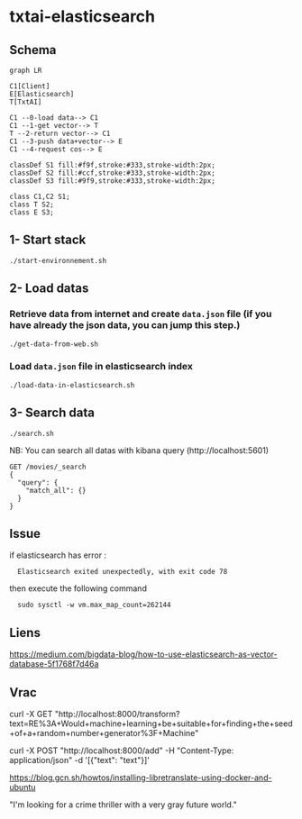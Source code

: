 # txtai-elasticsearch

## Schema

```mermaid
graph LR

C1[Client]
E[Elasticsearch]
T[TxtAI]

C1 --0-load data--> C1
C1 --1-get vector--> T
T --2-return vector--> C1
C1 --3-push data+vector--> E
C1 --4-request cos--> E

classDef S1 fill:#f9f,stroke:#333,stroke-width:2px;
classDef S2 fill:#ccf,stroke:#333,stroke-width:2px;
classDef S3 fill:#9f9,stroke:#333,stroke-width:2px;

class C1,C2 S1;
class T S2;
class E S3;
```



## 1- Start stack 
```
./start-environnement.sh
```



## 2- Load datas

### Retrieve data from internet and create `data.json` file (if you have already the json data, you can jump this step.)
```
./get-data-from-web.sh
```

### Load `data.json` file in elasticsearch index
```
./load-data-in-elasticsearch.sh
```

## 3- Search data

```
./search.sh
```

NB:  You can search all datas with kibana query (http://localhost:5601)
```
GET /movies/_search
{
  "query": {
    "match_all": {}
  }  
}
```


## Issue
if elasticsearch has error : 
  ```
    Elasticsearch exited unexpectedly, with exit code 78
  ```
then execute the following command
  ```
    sudo sysctl -w vm.max_map_count=262144
  ```

## Liens
https://medium.com/bigdata-blog/how-to-use-elasticsearch-as-vector-database-5f1768f7d46a


## Vrac

curl -X GET "http://localhost:8000/transform?text=RE%3A+Would+machine+learning+be+suitable+for+finding+the+seed+of+a+random+number+generator%3F+Machine"



curl -X POST "http://localhost:8000/add" -H "Content-Type: application/json" -d '[{"text": "text"}]'

https://blog.gcn.sh/howtos/installing-libretranslate-using-docker-and-ubuntu





"I'm looking for a crime thriller with a very gray future world."



